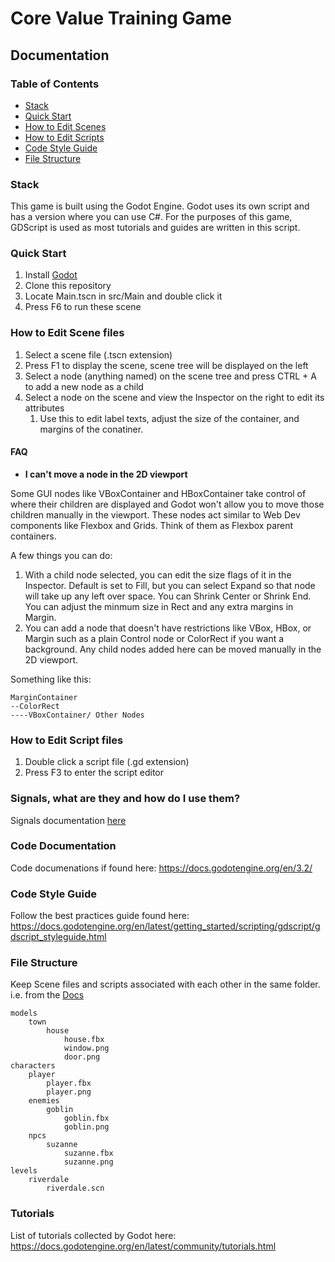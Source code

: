 # Core Value Training Game
## Documentation

### Table of Contents
- [Stack](#stack)
- [Quick Start](#quick-start)
- [How to Edit Scenes](#how-to-edit-scene-files)
- [How to Edit Scripts](#how-to-edit-script-files)
- [Code Style Guide](#code-style-guide)
- [File Structure](#file-structure)


### Stack
This game is built using the Godot Engine.
Godot uses its own script and has a version where you can use C#.
For the purposes of this game, GDScript is used as most tutorials and guides
are written in this script.


### Quick Start
1. Install [Godot](https://godotengine.org/download/)
2. Clone this repository
3. Locate Main.tscn in src/Main and double click it
4. Press F6 to run these scene

### How to Edit Scene files
1. Select a scene file (.tscn extension)
2. Press F1 to display the scene, scene tree will be displayed on the left
3. Select a node (anything named) on the scene tree and press CTRL + A to add a new node as a child
4. Select a node on the scene and view the Inspector on the right to edit its attributes
    1. Use this to edit label texts, adjust the size of the container, and margins of the conatiner.


#### FAQ
- **I can't move a node in the 2D viewport**

Some GUI nodes like VBoxContainer and HBoxContainer take control of where their children are displayed and Godot won't allow you to move those children manually in the viewport. These nodes act similar to Web Dev components like Flexbox and Grids. Think of them as Flexbox parent containers.

A few things you can do:

1. With a child node selected, you can edit the size flags of it in the Inspector. Default is set to Fill, but you can select Expand so that node will take up any left over space. You can Shrink Center or Shrink End.
    You can adjust the minmum size in Rect and any extra margins in Margin.
2. You can add a node that doesn't have restrictions like VBox, HBox, or Margin such as a plain Control node or ColorRect if you want a background. Any child nodes added here can be moved manually in the 2D viewport.

Something like this:

    MarginContainer
    --ColorRect
    ----VBoxContainer/ Other Nodes


### How to Edit Script files
1. Double click a script file (.gd extension)
2. Press F3 to enter the script editor


### Signals, what are they and how do I use them?
Signals documentation [here](https://docs.godotengine.org/en/3.2/getting_started/step_by_step/signals.html)


### Code Documentation
Code documenations if found here: https://docs.godotengine.org/en/3.2/

### Code Style Guide
Follow the best practices guide found here: https://docs.godotengine.org/en/latest/getting_started/scripting/gdscript/gdscript_styleguide.html


### File Structure
Keep Scene files and scripts associated with each other in the same folder.
i.e. from the [Docs](https://docs.godotengine.org/en/latest/getting_started/workflow/project_setup/project_organization.html)

    models
        town
            house
                house.fbx
                window.png
                door.png
    characters
        player
            player.fbx
            player.png
        enemies
            goblin
                goblin.fbx
                goblin.png
        npcs
            suzanne
                suzanne.fbx
                suzanne.png
    levels
        riverdale
            riverdale.scn



### Tutorials
List of tutorials collected by Godot here: https://docs.godotengine.org/en/latest/community/tutorials.html



